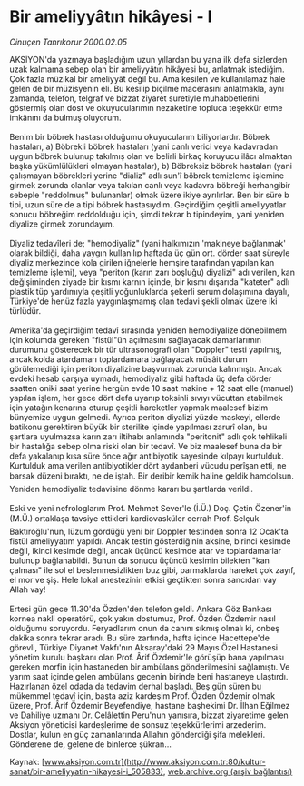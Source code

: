 # Bir ameliyyâtın hikâyesi - I

*Cinuçen Tanrıkorur 2000.02.05*

<div class="pNewsDetailMainContent" itemprop="articleBody">
 AKSİYON'da yazmaya başladığım uzun yıllardan bu yana ilk defa sizlerden uzak kalmama sebep olan bir ameliyyâtın hikâyesi bu, anlatmak istediğim. Çok fazla müzikal bir ameliyyât değil bu. Ama kesilen ve kullanılamaz hale gelen de bir müzisyenin eli. Bu kesilip biçilme macerasını anlatmakla, aynı zamanda, telefon, telgraf ve bizzat ziyaret suretiyle muhabbetlerini göstermiş olan dost ve okuyucularımın nezaketine topluca teşekkür etme imkânını da bulmuş oluyorum.
 <br/>
 <br/>
 Benim bir böbrek hastası olduğumu okuyucularım biliyorlardır. Böbrek hastaları, a) Böbrekli böbrek hastaları (yani canlı verici veya kadavradan uygun böbrek bulunup takılmış olan ve belirli birkaç koruyucu ilâcı almaktan başka yükümlülükleri olmayan hastalar), b) Böbreksiz böbrek hastaları (yani çalışmayan böbrekleri yerine "dializ" adlı sun'î böbrek temizleme işlemine girmek zorunda olanlar veya takılan canlı veya kadavra böbreği herhangibir sebeple "reddolmuş" bulunanlar) olmak üzere ikiye ayrılırlar. Ben bir süre b tipi, uzun süre de a tipi böbrek hastasıydım. Geçirdiğim çeşitli ameliyyatlar sonucu böbreğim reddolduğu için, şimdi tekrar b tipindeyim, yani yeniden diyalize girmek zorundayım.
 <br/>
 <br/>
 Diyaliz tedavîleri de; "hemodiyaliz" (yani halkımızın 'makineye bağlanmak' olarak bildiği, daha yaygın kullanılıp haftada üç gün ort. dörder saat süreyle diyaliz merkezinde kola girilen iğnelerle hemşire tarafından yapılan kan temizleme işlemi), veya "periton (karın zarı boşluğu) diyalizi" adı verilen, kan değişiminden ziyade bir kısmı karnın içinde, bir kısmı dışarıda "kateter" adlı plastik tüp yardımıyla çeşitli yoğunluklarda şekerli serum dolaşımına dayalı, Türkiye'de henüz fazla yaygınlaşmamış olan tedavi şekli olmak üzere iki türlüdür.
 <br/>
 <br/>
 Amerika'da geçirdiğim tedavî sırasında yeniden hemodiyalize dönebilmem için kolumda gereken "fistül"ün açılmasını sağlayacak damarlarımın durumunu gösterecek bir tür ultrasonografi olan "Doppler" testi yapılmış, ancak kolda atardamarı toplardamara bağlayacak müsâit durum görülemediği için periton diyalizine başvurmak zorunda kalınmıştı. Ancak evdeki hesab çarşıya uymadı, hemodiyaliz gibi haftada üç defa dörder saatten oniki saat yerine hergün evde 10 saat makine + 12 saat elle (manuel) yapılan işlem, her gece dört defa uyanıp toksinli sıvıyı vücuttan atabilmek için yatağın kenarına oturup çeşitli hareketler yapmak maalesef bizim bünyemize uygun gelmedi. Ayrıca periton diyalizi yüzde maskeyi, ellerde batikonu gerektiren büyük bir sterilite içinde yapılması zarurî olan, bu şartlara uyulmazsa karın zarı iltihabı anlamında "peritonit" adlı çok tehlikeli bir hastalığa sebep olma riski olan bir tedavî. Ve biz maalesef buna da bir defa yakalanıp kısa süre önce ağır antibiyotik sayesinde kılpayı kurtulduk. Kurtulduk ama verilen antibiyotikler dört aydanberi vücudu perîşan etti, ne barsak düzeni bıraktı, ne de iştah. Bir deribir kemik haline geldik hamdolsun. Yeniden hemodiyaliz tedavisine dönme kararı bu şartlarda verildi.
 <br/>
 <br/>
 Eski ve yeni nefrologlarım Prof. Mehmet Sever'le (İ.Ü.) Doç. Çetin Özener'in (M.Ü.) ortaklaşa tavsiye ettikleri kardiovasküler cerrah Prof. Selçuk Baktıroğlu'nun, lüzum gördüğü yeni bir Doppler testinden sonra 12 Ocak'ta fistül ameliyyatım yapıldı. Ancak testin gösterdiğinin aksine, birinci kesimde değil, ikinci kesimde değil, ancak üçüncü kesimde atar ve toplardamarlar bulunup bağlanabildi. Bunun da sonucu üçüncü kesimin bilekten "kan çalması" ile sol el beslenmesizlikten buz gibi, parmaklarda hareket çok zayıf, el mor ve şiş. Hele lokal anestezinin etkisi geçtikten sonra sancıdan vay Allah vay!
 <br/>
 <br/>
 Ertesi gün gece 11.30'da Özden'den telefon geldi. Ankara Göz Bankası kornea nakli operatörü, çok yakın dostumuz, Prof. Özden Özdemir nasıl olduğumu soruyordu. Feryadlarım onun da canını sıkmış olmalı ki, onbeş dakika sonra tekrar aradı. Bu süre zarfında, hafta içinde Hacettepe'de görevli, Türkiye Diyanet Vakfı'nın Aksaray'daki 29 Mayıs Özel Hastanesi yönetim kurulu başkanı olan Prof. Ârif Özdemir'le görüşüp bana yapılması gereken morfin için hastaneden bir ambülans gönderilmesini sağlamıştı. Ve yarım saat içinde gelen ambülans gecenin birinde beni hastaneye ulaştırdı. Hazırlanan özel odada da tedavim derhal başladı. Beş gün süren bu mükemmel tedavî için, başta aziz kardeşim Prof. Özden Özdemir olmak üzere, Prof. Ârif Özdemir Beyefendiye, hastane başhekimi Dr. İlhan Eğilmez ve Dahiliye uzmanı Dr. Celâlettin Peru'nun yanısıra, bizzat ziyaretime gelen Aksiyon yöneticisi kardeşlerime de sonsuz teşekkürlerimi arzederim. Dostlar, kulun en güç zamanlarında Allahın gönderdiği şifa melekleri. Gönderene de, gelene de binlerce şükran...
 <br/>
</div>


Kaynak: [www.aksiyon.com.tr](http://www.aksiyon.com.tr:80/kultur-sanat/bir-ameliyyatin-hikayesi-i_505833), [web.archive.org (arşiv bağlantısı)](http://web.archive.org/web/20150627184600/http://www.aksiyon.com.tr:80/kultur-sanat/bir-ameliyyatin-hikayesi-i_505833)
